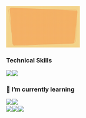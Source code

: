 <img src="https://github.com/reuben21/reuben21/blob/master/Reuben%20Coutinho.gif" width=200/>

<!--
**reuben21/reuben21** is a ✨ _special_ ✨ repository because its `README.md` (this file) appears on your GitHub profile.

Here are some ideas to get you started:

- 🔭 I’m currently working on ...
- 🌱 I’m currently learning Swift for 
- 👯 I’m looking to collaborate on ...
- 🤔 I’m looking for help with ...
- 💬 Ask me about ...
- 📫 How to reach me: ...
- 😄 Pronouns: ...
- ⚡ Fun fact: ...
-->
### Technical Skills 
<img src="https://img.icons8.com/color/48/000000/java-coffee-cup-logo.png"/><img src="https://img.icons8.com/color/48/000000/python.png"/>
### 🌱 I’m currently learning

<img src="https://img.icons8.com/color/48/000000/golang.png"/><img src="https://img.icons8.com/color/48/000000/swift.png"/>
<br><img src="https://img.icons8.com/color/48/000000/javascript.png"/><img src="https://img.icons8.com/color/48/000000/react-native.png"/><img src="https://img.icons8.com/color/48/000000/spring-logo.png"/>
